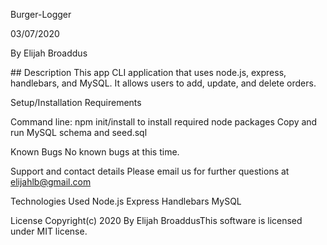 Burger-Logger
​

03/07/2020
​

By Elijah Broaddus


​## Description This app CLI application that uses node.js, express, handlebars, and MySQL. It allows users to add, update, and delete orders.


Setup/Installation Requirements
​

Command line: npm init/install to install required node packages
Copy and run MySQL schema and seed.sql
​

Known Bugs
​No known bugs at this time.

Support and contact details
​Please email us for further questions at elijahlb@gmail.com​

Technologies Used
​Node.js Express Handlebars MySQL

License
​Copyright(c) 2020 By Elijah Broaddus​This software is licensed under MIT license.
